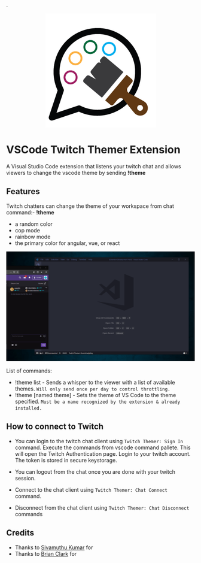 .<p align="center">
![](./resources/themerIcon.png)
</p>

# VSCode Twitch Themer Extension

A Visual Studio Code extension that listens your twitch chat and allows viewers to change the vscode theme by sending **!theme**

## Features

Twitch chatters can change the theme of your workspace from chat command:- **!theme**
  * a random color
  * cop mode 
  * rainbow mode
  * the primary color for angular, vue, or react

![](./resources/screenshot-example.gif)  

List of commands:

* !theme list - Sends a whisper to the viewer with a list of available themes. `Will only send once per day to control throttling.`
* !theme [named theme] - Sets the theme of VS Code to the theme specified. `Must be a name recognized by the extension & already installed.`

## How to connect to Twitch
* You can login to the twitch chat client using `Twitch Themer: Sign In` command. Execute the commands from vscode command pallete. This will open the Twitch Authentication page. Login to your twitch account. The token is stored in secure keystorage.


* You can logout from the chat once you are done with your twitch session.
* Connect to the chat client using `Twitch Themer: Chat Connect` command.
* Disconnect from the chat client using `Twitch Themer: Chat Disconnect` commands

## Credits

* Thanks to [Sivamuthu Kumar](https://github.com/ksivamuthu) for 
* Thanks to [Brian Clark](https://github.com/clarkio) for 